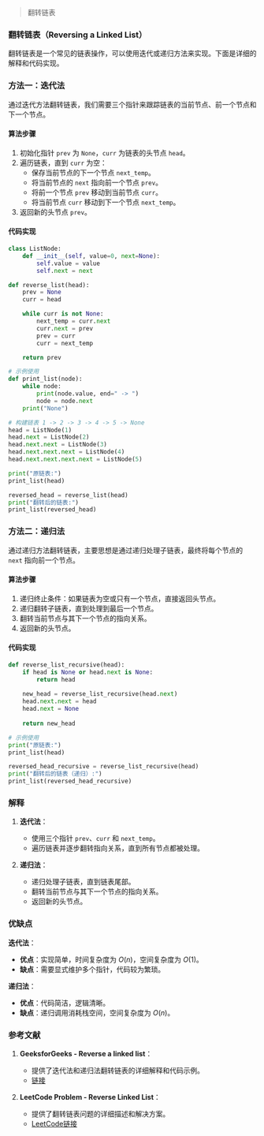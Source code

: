 > 翻转链表


### 翻转链表（Reversing a Linked List）

翻转链表是一个常见的链表操作，可以使用迭代或递归方法来实现。下面是详细的解释和代码实现。

### 方法一：迭代法

通过迭代方法翻转链表，我们需要三个指针来跟踪链表的当前节点、前一个节点和下一个节点。

#### 算法步骤

1. 初始化指针 `prev` 为 `None`，`curr` 为链表的头节点 `head`。
2. 遍历链表，直到 `curr` 为空：
   - 保存当前节点的下一个节点 `next_temp`。
   - 将当前节点的 `next` 指向前一个节点 `prev`。
   - 将前一个节点 `prev` 移动到当前节点 `curr`。
   - 将当前节点 `curr` 移动到下一个节点 `next_temp`。
3. 返回新的头节点 `prev`。

#### 代码实现

```python
class ListNode:
    def __init__(self, value=0, next=None):
        self.value = value
        self.next = next

def reverse_list(head):
    prev = None
    curr = head

    while curr is not None:
        next_temp = curr.next
        curr.next = prev
        prev = curr
        curr = next_temp

    return prev

# 示例使用
def print_list(node):
    while node:
        print(node.value, end=" -> ")
        node = node.next
    print("None")

# 构建链表 1 -> 2 -> 3 -> 4 -> 5 -> None
head = ListNode(1)
head.next = ListNode(2)
head.next.next = ListNode(3)
head.next.next.next = ListNode(4)
head.next.next.next.next = ListNode(5)

print("原链表:")
print_list(head)

reversed_head = reverse_list(head)
print("翻转后的链表:")
print_list(reversed_head)
```

### 方法二：递归法

通过递归方法翻转链表，主要思想是通过递归处理子链表，最终将每个节点的 `next` 指向前一个节点。

#### 算法步骤

1. 递归终止条件：如果链表为空或只有一个节点，直接返回头节点。
2. 递归翻转子链表，直到处理到最后一个节点。
3. 翻转当前节点与其下一个节点的指向关系。
4. 返回新的头节点。

#### 代码实现

```python
def reverse_list_recursive(head):
    if head is None or head.next is None:
        return head
    
    new_head = reverse_list_recursive(head.next)
    head.next.next = head
    head.next = None
    
    return new_head

# 示例使用
print("原链表:")
print_list(head)

reversed_head_recursive = reverse_list_recursive(head)
print("翻转后的链表（递归）:")
print_list(reversed_head_recursive)
```

### 解释

1. **迭代法**：
   - 使用三个指针 `prev`、`curr` 和 `next_temp`。
   - 遍历链表并逐步翻转指向关系，直到所有节点都被处理。

2. **递归法**：
   - 递归处理子链表，直到链表尾部。
   - 翻转当前节点与其下一个节点的指向关系。
   - 返回新的头节点。

### 优缺点

**迭代法**：
- **优点**：实现简单，时间复杂度为 $O(n)$，空间复杂度为 $O(1)$。
- **缺点**：需要显式维护多个指针，代码较为繁琐。

**递归法**：
- **优点**：代码简洁，逻辑清晰。
- **缺点**：递归调用消耗栈空间，空间复杂度为 $O(n)$。

### 参考文献

1. **GeeksforGeeks - Reverse a linked list**：
   - 提供了迭代法和递归法翻转链表的详细解释和代码示例。
   - [链接](https://www.geeksforgeeks.org/reverse-a-linked-list/)
   
2. **LeetCode Problem - Reverse Linked List**：
   - 提供了翻转链表问题的详细描述和解决方案。
   - [LeetCode链接](https://leetcode.com/problems/reverse-linked-list/)